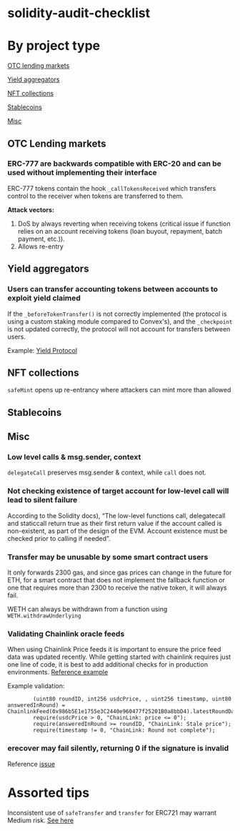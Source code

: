 # solidity-audit-checklist

# By project type

[OTC lending markets](#otc-lending-markets)

[Yield aggregators](#yield-aggregators)

[NFT collections](#nft-collections)

[Stablecoins](#stablecoins)

[Misc](#misc)

## OTC Lending markets

### ERC-777 are backwards compatible with ERC-20 and can be used without implementing their interface
ERC-777 tokens contain the hook `_callTokensReceived` which transfers control to the receiver when tokens are transferred to them.

**Attack vectors:**
1. DoS by always reverting when receiving tokens (critical issue if function relies on an account receiving tokens (loan buyout, repayment, batch payment, etc.)).
2. Allows re-entry

## Yield aggregators

### Users can transfer accounting tokens between accounts to exploit yield claimed
If the `_beforeTokenTransfer()` is not correctly implemented (the protocol is using a custom staking module compared to Convex's), and the `_checkpoint` is not updated correctly, the protocol will not account for transfers between users.

Example: [Yield Protocol](https://github.com/code-423n4/2022-01-yield-findings/issues/86)

## NFT collections
`safeMint` opens up re-entrancy where attackers can mint more than allowed

## Stablecoins

## Misc

### Low level calls & msg.sender, context
`delegateCall` preserves msg.sender & context, while `call` does not.

### Not checking existence of target account for low-level call will lead to silent failure
According to the Solidity docs), “The low-level functions call, delegatecall and staticcall return true as their first return value if the account called is non-existent, as part of the design of the EVM. Account existence must be checked prior to calling if needed”.

### Transfer may be unusable by some smart contract users
It only forwards 2300 gas, and since gas prices can change in the future for ETH, for a smart contract that does not implement the fallback function or one that requires more than 2300 to receive the native token, it will always fail.

WETH can always be withdrawn from a function using `WETH.withdrawUnderlying`

### Validating Chainlink oracle feeds
When using Chainlink Price feeds it is important to ensure the price feed data was updated recently. While getting started with chainlink requires just one line of code, it is best to add additional checks for in production environments. [Reference example](https://github.com/code-423n4/2022-01-yield-findings/issues/136)

Example validation:
```solidity
        (uint80 roundID, int256 usdcPrice, , uint256 timestamp, uint80 answeredInRound) = ChainlinkFeed(0x986b5E1e1755e3C2440e960477f25201B0a8bbD4).latestRoundData();
        require(usdcPrice > 0, "ChainLink: price <= 0");
        require(answeredInRound >= roundID, "ChainLink: Stale price");
        require(timestamp != 0, "ChainLink: Round not complete");
```

### erecover may fail silently, returning 0 if the signature is invalid
Reference [issue](https://github.com/code-423n4/2021-04-meebits-findings/issues/77)

# Assorted tips

Inconsistent use of `safeTransfer` and `transfer` for ERC721 may warrant Medium risk. [See here](https://github.com/code-423n4/2022-04-backed-findings/issues/81#issuecomment-1100560835)
